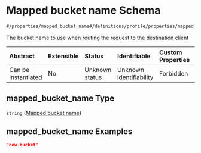 # Mapped bucket name Schema

```txt
#/properties/mapped_bucket_name#/definitions/profile/properties/mapped_bucket_name
```

The bucket name to use when routing the request to the destination client

| Abstract            | Extensible | Status         | Identifiable            | Custom Properties | Additional Properties | Access Restrictions | Defined In                                                                         |
| :------------------ | :--------- | :------------- | :---------------------- | :---------------- | :-------------------- | :------------------ | :--------------------------------------------------------------------------------- |
| Can be instantiated | No         | Unknown status | Unknown identifiability | Forbidden         | Allowed               | none                | [profiles.schema.json*](../schema/out/profiles.schema.json "open original schema") |

## mapped_bucket_name Type

`string` ([Mapped bucket name](profiles-definitions-profile-properties-mapped-bucket-name.md))

## mapped_bucket_name Examples

```json
"new-bucket"
```
